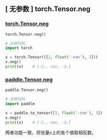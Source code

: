 ## [ 无参数 ] torch.Tensor.neg

### [torch.Tensor.neg](https://pytorch.org/docs/1.13/generated/torch.Tensor.neg.html?highlight=neg#torch.Tensor.neg)

```python
torch.Tensor.neg()

# 示例代码
import torch

x = torch.Tensor(([2, float('-nan'), 3]))
x.neg()
print(x)    # [-2., nan, -3.]
```

### [paddle.Tensor.neg](https://www.paddlepaddle.org.cn/documentation/docs/zh/api/paddle/neg_cn.html)

```python
paddle.Tensor.neg()

# 示例代码
import paddle

x = paddle.to_tensor([2, float('-nan'), 3])
x.neg()
print(x)    # [-2., nan, -3.]
```

两者功能一致，将张量x上的各个值取相反数。
